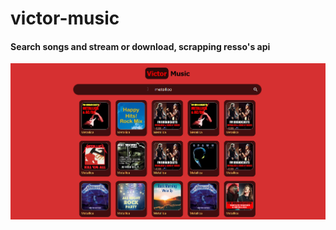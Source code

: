 # victor-music

#### Search songs and stream or download, scrapping resso's api

<img align="left" src="firefox_JHU30nY8tg.png" width="750px"/>
